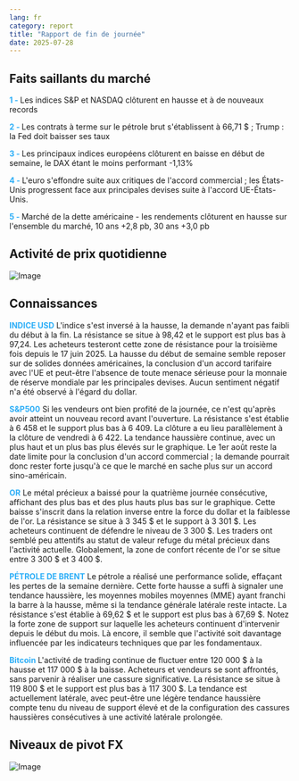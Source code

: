 ```yaml
---
lang: fr
category: report
title: "Rapport de fin de journée"
date: 2025-07-28
---
```



<h2>Faits saillants du marché</h2>
<strong style="color: #2caef7;">1 - </strong> Les indices S&P et NASDAQ clôturent en hausse et à de nouveaux records

<strong style="color: #2caef7;">2 - </strong> Les contrats à terme sur le pétrole brut s'établissent à 66,71 $ ; Trump : la Fed doit baisser ses taux

<strong style="color: #2caef7;">3 - </strong> Les principaux indices européens clôturent en baisse en début de semaine, le DAX étant le moins performant -1,13%

<strong style="color: #2caef7;">4 - </strong> L'euro s'effondre suite aux critiques de l'accord commercial ; les États-Unis progressent face aux principales devises suite à l'accord UE-États-Unis.

<strong style="color: #2caef7;">5 - </strong> Marché de la dette américaine - les rendements clôturent en hausse sur l'ensemble du marché, 10 ans +2,8 pb, 30 ans +3,0 pb



<h2>Activité de prix quotidienne</h2>
<img src="https://markleighedu.github.io/img/Jul-2025/28-Jul-2025/price.jpg" alt="Image"/>

<h2>Connaissances</h2>
<strong style="color: #2caef7;">INDICE USD</strong> L'indice s'est inversé à la hausse, la demande n'ayant pas faibli du début à la fin. La résistance se situe à 98,42 et le support est plus bas à 97,24. Les acheteurs testeront cette zone de résistance pour la troisième fois depuis le 17 juin 2025. La hausse du début de semaine semble reposer sur de solides données américaines, la conclusion d'un accord tarifaire avec l'UE et peut-être l'absence de toute menace sérieuse pour la monnaie de réserve mondiale par les principales devises. Aucun sentiment négatif n'a été observé à l'égard du dollar.

<strong style="color: #2caef7;">S&P500</strong> Si les vendeurs ont bien profité de la journée, ce n'est qu'après avoir atteint un nouveau record avant l'ouverture. La résistance s'est établie à 6 458 et le support plus bas à 6 409. La clôture a eu lieu parallèlement à la clôture de vendredi à 6 422. La tendance haussière continue, avec un plus haut et un plus bas plus élevés sur le graphique. Le 1er août reste la date limite pour la conclusion d'un accord commercial ; la demande pourrait donc rester forte jusqu'à ce que le marché en sache plus sur un accord sino-américain.

<strong style="color: #2caef7;">OR</strong> Le métal précieux a baissé pour la quatrième journée consécutive, affichant des plus bas et des plus hauts plus bas sur le graphique. Cette baisse s'inscrit dans la relation inverse entre la force du dollar et la faiblesse de l'or. La résistance se situe à 3 345 $ et le support à 3 301 $. Les acheteurs continuent de défendre le niveau de 3 300 $. Les traders ont semblé peu attentifs au statut de valeur refuge du métal précieux dans l'activité actuelle. Globalement, la zone de confort récente de l'or se situe entre 3 300 $ et 3 400 $.

<strong style="color: #2caef7;">PÉTROLE DE BRENT</strong> Le pétrole a réalisé une performance solide, effaçant les pertes de la semaine dernière. Cette forte hausse a suffi à signaler une tendance haussière, les moyennes mobiles moyennes (MME) ayant franchi la barre à la hausse, même si la tendance générale latérale reste intacte. La résistance s'est établie à 69,62 $ et le support est plus bas à 67,69 $. Notez la forte zone de support sur laquelle les acheteurs continuent d'intervenir depuis le début du mois. Là encore, il semble que l'activité soit davantage influencée par les indicateurs techniques que par les fondamentaux.

<strong style="color: #2caef7;">Bitcoin</strong> L'activité de trading continue de fluctuer entre 120 000 $ à la hausse et 117 000 $ à la baisse. Acheteurs et vendeurs se sont affrontés, sans parvenir à réaliser une cassure significative. La résistance se situe à 119 800 $ et le support est plus bas à 117 300 $. La tendance est actuellement latérale, avec peut-être une légère tendance haussière compte tenu du niveau de support élevé et de la configuration des cassures haussières consécutives à une activité latérale prolongée.



<h2>Niveaux de pivot FX</h2>
<img src="https://markleighedu.github.io/img/Jul-2025/28-Jul-2025/pivot.jpg" alt="Image"/>